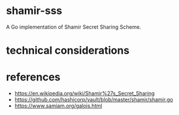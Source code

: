 # shamir-sss
A Go implementation of Shamir Secret Sharing Scheme.

# technical considerations
<!-- TODO -->

# references
- https://en.wikipedia.org/wiki/Shamir%27s_Secret_Sharing
- https://github.com/hashicorp/vault/blob/master/shamir/shamir.go
- https://www.samiam.org/galois.html